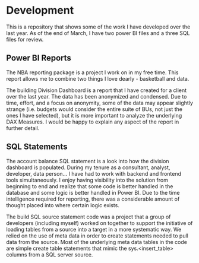 # Development

This is a repository that shows some of the work I have developed over the last year. 
As of the end of March, I have two power BI files and a three SQL files for review.

## Power BI Reports
The NBA reporting package is a project I work on in my free time. This report allows me to combine two things I love dearly - basketball and data.

The building Division Dashboard is a report that I have created for a client over the last year. The data has been anonymized and condensed. Due to time, effort, and a focus on anonymity, some of the data may appear slightly strange (i.e. budgets would consider the entire suite of BUs, not just the ones I have selected), but it is more important to analyze the underlying DAX Measures. I would be happy to explain any aspect of the report in further detail.

## SQL Statements
The account balance SQL statement is a look into how the division dashboard is populated. During my tenure as a consultant, analyst, developer, data person... I have had to work with backend and frontend tools simultaneously. I enjoy having visibility into the solution from beginning to end and realize that some code is better handled in the database and some logic is better handled in Power BI. Due to the time intelligence required for reporting, there was a considerable amount of thought placed into where certain logic exists.

The build SQL source statement code was a project that a group of developers (including myself) worked on together to support the initiative of loading tables from a source into a target in a more systematic way. We relied on the use of meta data in order to create statements needed to pull data from the source. Most of the underlying meta data tables in the code are simple create table statements that mimic the sys.<insert_table> columns from a SQL server source. 
